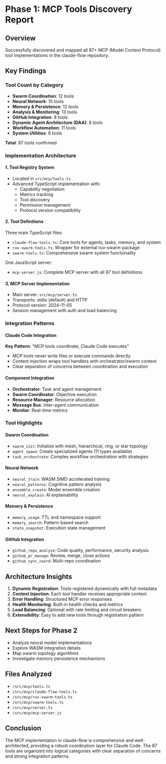 # Phase 1: MCP Tools Discovery Report

## Overview
Successfully discovered and mapped all 87+ MCP (Model Context Protocol) tool implementations in the claude-flow repository.

## Key Findings

### Tool Count by Category
- **Swarm Coordination**: 12 tools
- **Neural Network**: 15 tools  
- **Memory & Persistence**: 12 tools
- **Analysis & Monitoring**: 13 tools
- **GitHub Integration**: 8 tools
- **Dynamic Agent Architecture (DAA)**: 8 tools
- **Workflow Automation**: 11 tools
- **System Utilities**: 8 tools

**Total**: 87 tools confirmed

### Implementation Architecture

#### 1. Tool Registry System
- Located in `src/mcp/tools.ts`
- Advanced TypeScript implementation with:
  - Capability negotiation
  - Metrics tracking  
  - Tool discovery
  - Permission management
  - Protocol version compatibility

#### 2. Tool Definitions
Three main TypeScript files:
- `claude-flow-tools.ts`: Core tools for agents, tasks, memory, and system
- `ruv-swarm-tools.ts`: Wrapper for external ruv-swarm package
- `swarm-tools.ts`: Comprehensive swarm system functionality

One JavaScript server:
- `mcp-server.js`: Complete MCP server with all 87 tool definitions

#### 3. MCP Server Implementation
- Main server: `src/mcp/server.ts`
- Transports: stdio (default) and HTTP
- Protocol version: 2024-11-05
- Session management with auth and load balancing

### Integration Patterns

#### Claude Code Integration
**Key Pattern**: "MCP tools coordinate, Claude Code executes"
- MCP tools never write files or execute commands directly
- Context injection wraps tool handlers with orchestrator/swarm context
- Clear separation of concerns between coordination and execution

#### Component Integration
- **Orchestrator**: Task and agent management
- **Swarm Coordinator**: Objective execution
- **Resource Manager**: Resource allocation
- **Message Bus**: Inter-agent communication
- **Monitor**: Real-time metrics

### Tool Highlights

#### Swarm Coordination
- `swarm_init`: Initialize with mesh, hierarchical, ring, or star topology
- `agent_spawn`: Create specialized agents (11 types available)
- `task_orchestrate`: Complex workflow orchestration with strategies

#### Neural Network
- `neural_train`: WASM SIMD accelerated training
- `neural_patterns`: Cognitive pattern analysis
- `ensemble_create`: Model ensemble creation
- `neural_explain`: AI explainability

#### Memory & Persistence
- `memory_usage`: TTL and namespace support
- `memory_search`: Pattern-based search
- `state_snapshot`: Execution state management

#### GitHub Integration
- `github_repo_analyze`: Code quality, performance, security analysis
- `github_pr_manage`: Review, merge, close actions
- `github_sync_coord`: Multi-repo coordination

## Architecture Insights

1. **Dynamic Registration**: Tools registered dynamically with full metadata
2. **Context Injection**: Each tool handler receives appropriate context
3. **Error Handling**: Structured MCP error responses
4. **Health Monitoring**: Built-in health checks and metrics
5. **Load Balancing**: Optional with rate limiting and circuit breakers
6. **Extensibility**: Easy to add new tools through registration pattern

## Next Steps for Phase 2
- Analyze neural model implementations
- Explore WASM integration details
- Map swarm topology algorithms
- Investigate memory persistence mechanisms

## Files Analyzed
- `/src/mcp/tools.ts`
- `/src/mcp/claude-flow-tools.ts`
- `/src/mcp/ruv-swarm-tools.ts`
- `/src/mcp/swarm-tools.ts`
- `/src/mcp/server.ts`
- `/src/mcp/mcp-server.js`

## Conclusion
The MCP implementation in claude-flow is comprehensive and well-architected, providing a robust coordination layer for Claude Code. The 87 tools are organized into logical categories with clear separation of concerns and strong integration patterns.